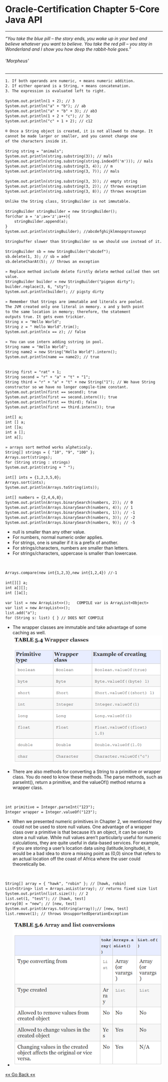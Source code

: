 # Oracle-Certification Chapter 5-Core Java API
****

_“You take the blue pill – the story ends, you wake up in your bed and believe whatever you want to believe. You take the red pill – you stay in Wonderland and I show you how deep the rabbit-hole goes.”_
###### 'Morpheus'
*****    
    1. If both operands are numeric, + means numeric addition.
    2. If either operand is a String, + means concatenation.
    3. The expression is evaluated left to right.    

    System.out.println(1 + 2); // 3
    System.out.println("a" + "b"); // ab
    System.out.println("a" + "b" + 3); // ab3
    System.out.println(1 + 2 + "c"); // 3c
    System.out.println("c" + 1 + 2); // c12
    
    ® Once a String object is created, it is not allowed to change. It
    cannot be made larger or smaller, and you cannot change one
    of the characters inside it.

    String string = "animals";
    System.out.println(string.substring(3)); // mals
    System.out.println(string.substring(string.indexOf('m'))); // mals
    System.out.println(string.substring(3, 4)); // m
    System.out.println(string.substring(3, 7)); // mals

    System.out.println(string.substring(3, 3)); // empty string
    System.out.println(string.substring(3, 2)); // throws exception
    System.out.println(string.substring(3, 8)); // throws exception

    Unlike the String class, StringBuilder is not immutable.

    StringBuilder stringBuilder = new StringBuilder();
    for(char a = 'a';a<='z';a++){
        stringBuilder.append(a);
    }
    System.out.println(stringBuilder); //abcdefghijklmnopqrstuvwxyz

    Stringbuffer slower than StringBuilder so we should use instead of it.

    StringBuilder sb = new StringBuilder("abcdef");
    sb.delete(1, 3); // sb = adef
    sb.deleteCharAt(5); // throws an exception

    » Replace method include delete firstly delete method called then set value.
    StringBuilder builder = new StringBuilder("pigeon dirty");
    builder.replace(3, 6, "sty");
    System.out.println(builder); // pigsty dirty

    » Remember that Strings are immutable and literals are pooled.
    The JVM created only one literal in memory. x and y both point
    to the same location in memory; therefore, the statement
    outputs true. It gets even trickier.
    String x = "Hello World";
    String z = " Hello World".trim();
    System.out.println(x == z); // false

    » You can use intern adding sstring in pool.     
    String name = "Hello World";
    String name2 = new String("Hello World").intern();
    System.out.println(name == name2); // true

    
    String first = "rat" + 1; 
    String second = "r" + "a" + "t" + "1";
    String third = "r" + "a" + "t" + new String("1"); // We have String constructor so we have no longer compile-time constant.
    System.out.println(first == second); true
    System.out.println(first == second.intern()); true
    System.out.println(first == third); false
    System.out.println(first == third.intern()); true

    int[] a;
    int [] a;
    int []a;
    int a [];
    int a[];

    » arrays sort method works alpheticaly.
    String[] strings = { "10", "9", "100" };
    Arrays.sort(strings);
    for (String string : strings)
    System.out.print(string + " ");

    int[] ints = {1,2,3,5,0};
    Arrays.sort(ints);
    System.out.println(Arrays.toString(ints));

    int[] numbers = {2,4,6,8};
    System.out.println(Arrays.binarySearch(numbers, 2)); // 0
    System.out.println(Arrays.binarySearch(numbers, 4)); // 1
    System.out.println(Arrays.binarySearch(numbers, 1)); // -1
    System.out.println(Arrays.binarySearch(numbers, 3)); // -2  
    System.out.println(Arrays.binarySearch(numbers, 9)); // -5

* null is smaller than any other value.
* For numbers, normal numeric order applies.
* For strings, one is smaller if it is a prefix of another.
* For strings/characters, numbers are smaller than letters.
* For strings/characters, uppercase is smaller than lowercase.

<br>


    Arrays.compare(new int{1,2,3},new int{1,2,4}) //-1

    int[][] a;
    int a[][];
    int []a[];

    var list = new ArrayList<>();   COMPILE var is ArrayList<Object>
    var list = new ArrayList<>();
    list.add("a");
    for (String s: list) { } // DOES NOT COMPILE

* The wrapper classes are immutable and take advantage of some caching as well.
![img.png](img.png)


* There are also methods for converting a String to a primitive or
  wrapper class. You do need to know these methods. The parse
  methods, such as parseInt(), return a primitive, and the
  valueOf() method returns a wrapper class.
<br>


    int primitive = Integer.parseInt("123");
    Integer wrapper = Integer.valueOf("123");

* When we presented numeric primitives in Chapter 2, we
  mentioned they could not be used to store null values.
  One advantage of a wrapper class over a primitive is that
  because it’s an object, it can be used to store a null value.
  While null values aren’t particularly useful for numeric
  calculations, they are quite useful in data-based services.
  For example, if you are storing a user’s location data using
  (latitude,longitude), it would be a bad idea to store a
  missing point as (0,0) since that refers to an actual
  location off the coast of Africa where the user could
  theoretically be.
<br>


    String[] array = { "hawk", "robin" }; // [hawk, robin]
    List<String> list = Arrays.asList(array); // returns fixed size list
    System.out.println(list.size()); // 2
    list.set(1, "test"); // [hawk, test]
    array[0] = "new"; // [new, test]
    System.out.print(Arrays.toString(array));// [new, test]
    list.remove(1); // throws UnsupportedOperationException
* ![img_1.png](img_1.png)


[«« Go Back ««](https://github.com/MedetHasanUgurlu/Oracle-Certification) 






























